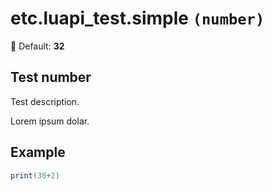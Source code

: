 # etc.luapi_test.simple `(number)`

🧮 Default: **32**

## Test number

Test description.

Lorem ipsum dolar.

## Example

```lua
print(30+2)
```
